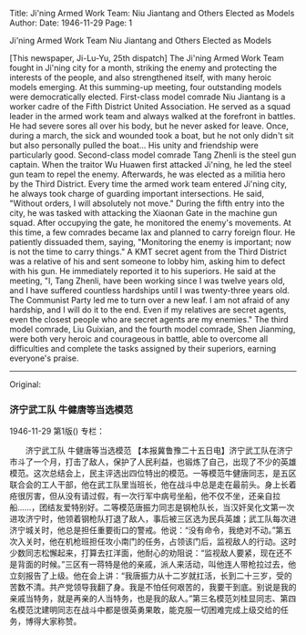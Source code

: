Title: Ji'ning Armed Work Team: Niu Jiantang and Others Elected as Models
Author:
Date: 1946-11-29
Page: 1

Ji'ning Armed Work Team
    Niu Jiantang and Others Elected as Models

[This newspaper, Ji-Lu-Yu, 25th dispatch] The Ji'ning Armed Work Team fought in Ji'ning city for a month, striking the enemy and protecting the interests of the people, and also strengthened itself, with many heroic models emerging. At this summing-up meeting, four outstanding models were democratically elected. First-class model comrade Niu Jiantang is a worker cadre of the Fifth District United Association. He served as a squad leader in the armed work team and always walked at the forefront in battles. He had severe sores all over his body, but he never asked for leave. Once, during a march, the sick and wounded took a boat, but he not only didn't sit but also personally pulled the boat... His unity and friendship were particularly good. Second-class model comrade Tang Zhenli is the steel gun captain. When the traitor Wu Huawen first attacked Ji'ning, he led the steel gun team to repel the enemy. Afterwards, he was elected as a militia hero by the Third District. Every time the armed work team entered Ji'ning city, he always took charge of guarding important intersections. He said, "Without orders, I will absolutely not move." During the fifth entry into the city, he was tasked with attacking the Xiaonan Gate in the machine gun squad. After occupying the gate, he monitored the enemy's movements. At this time, a few comrades became lax and planned to carry foreign flour. He patiently dissuaded them, saying, "Monitoring the enemy is important; now is not the time to carry things." A KMT secret agent from the Third District was a relative of his and sent someone to lobby him, asking him to defect with his gun. He immediately reported it to his superiors. He said at the meeting, "I, Tang Zhenli, have been working since I was twelve years old, and I have suffered countless hardships until I was twenty-three years old. The Communist Party led me to turn over a new leaf. I am not afraid of any hardship, and I will do it to the end. Even if my relatives are secret agents, even the closest people who are secret agents are my enemies." The third model comrade, Liu Guixian, and the fourth model comrade, Shen Jianming, were both very heroic and courageous in battle, able to overcome all difficulties and complete the tasks assigned by their superiors, earning everyone's praise.



<hr /> 

Original: 


### 济宁武工队  牛健唐等当选模范

1946-11-29
第1版()
专栏：

　　济宁武工队
    牛健唐等当选模范
    【本报冀鲁豫二十五日电】济宁武工队在济宁市斗了一个月，打击了敌人，保护了人民利益，也锻炼了自己，出现了不少的英雄模范。这次总结会上，民主评选出四位特出的模范。一等模范牛健唐同志，是五区联合会的工人干部，他在武工队里当班长，他在战斗中总是走在最前头。身上长着疮很厉害，但从没有请过假，有一次行军中病号坐船，他不仅不坐，还亲自拉船……，团结友爱特别好。二等模范唐振力同志是钢枪队长，当汉奸吴化文第一次进攻济宁时，他领着钢枪队打退了敌人，事后被三区选为民兵英雄；武工队每次进济宁城关时，他总是担任重要街口的警戒。他说：“没有命令，我绝对不动。”第五次入关时，他在机枪班担任攻小南门的任务，占领该门后，监视敌人的行动。这时少数同志松懈起来，打算去扛洋面，他耐心的劝阻说：“监视敌人要紧，现在还不是背面的时候。”三区有一蒋特是他的亲戚，派人来活动，叫他连人带枪拉过去，他立刻报告了上级。他在会上讲：“我唐振力从十二岁就扛活，长到二十三岁，受的苦数不清。共产党领导我翻了身。我是不怕任何艰苦的，我要干到底。别说是我的亲戚当特务，就是再亲的人当特务，也是我的敌人。”第三名模范刘桂显同志、第四名模范沈建明同志在战斗中都是很英勇果敢，能克服一切困难完成上级交给的任务，博得大家称赞。
